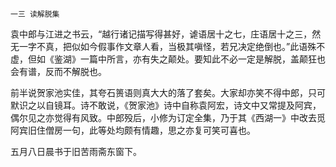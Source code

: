     一三 读解脱集 

   袁中郎与江进之书云，“越行诸记描写得甚好，谑语居十之七，庄语居十之三，然无一字不真，把似如今假事作文章人看，当极其嗔怪，若兄决定绝倒也。”此语殊不虚，但如《鉴湖》一篇中所言，亦有失之颠处。要知此不必一定是解脱，盖颠狂也会有谱，反而不解脱也。

   前半说贺家池实佳，其夸石篑语则真大大的落了套矣。大家却亦笑不得中郎，只可默识之以自镜耳。诗不敢说，《贺家池》诗中自称袁阿宏，诗文中又常提及阿宾，偶尔见之亦觉得有风致。中郎殁后，小修为订定全集，乃于其《西湖一》中改去觅阿宾旧住僧房一句，此等处均颇有情趣，思之亦复可笑可喜也。

   五月八日晨书于旧苦雨斋东窗下。

